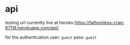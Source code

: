 # api

testing url currently live at heroku
https://fathomless-crag-87118.herokuapp.com/api/

for the authentication
user: `guest`
pass: `guest`
